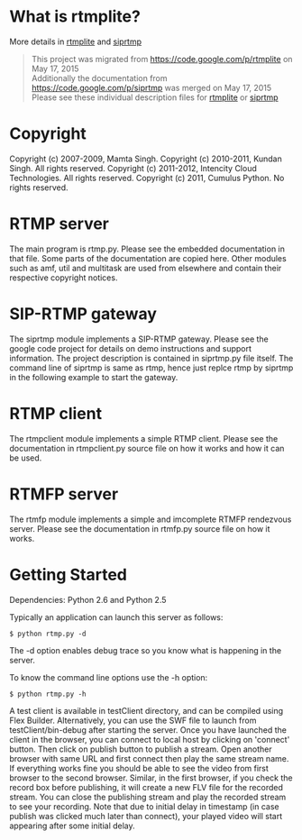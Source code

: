# What is rtmplite? #
More details in [rtmplite](/rtmplite.md) and [siprtmp](/siprtmp.md)

> This project was migrated from <https://code.google.com/p/rtmplite> on May 17, 2015  
> Additionally the documentation from <https://code.google.com/p/siprtmp> was merged on May 17, 2015  
> Please see these individual description files for [rtmplite](/rtmplite.md) or [siprtmp](/siprtmp.md)  

# Copyright #

Copyright (c) 2007-2009, Mamta Singh.
Copyright (c) 2010-2011, Kundan Singh. All rights reserved.
Copyright (c) 2011-2012, Intencity Cloud Technologies. All rights reserved.
Copyright (c) 2011, Cumulus Python. No rights reserved.


# RTMP server #

The main program is rtmp.py. Please see the embedded documentation in that file.
Some parts of the documentation are copied here. Other modules such as amf, util
and multitask are used from elsewhere and contain their respective copyright 
notices.

# SIP-RTMP gateway #

The siprtmp module implements a SIP-RTMP gateway.  Please see the google 
code project for details on demo instructions and support information.
The project description is contained in siprtmp.py file itself. The command
line of siprtmp is same as rtmp, hence just replce rtmp by siprtmp in the 
following example to start the gateway.

# RTMP client #

The rtmpclient module implements a simple RTMP client. Please see the documentation
in rtmpclient.py source file on how it works and how it can be used.

# RTMFP server #

The rtmfp module implements a simple and imcomplete RTMFP rendezvous server. Please
see the documentation in rtmfp.py source file on how it works.

# Getting Started #

Dependencies: Python 2.6 and Python 2.5

Typically an application can launch this server as follows:
```
$ python rtmp.py -d
```
The -d option enables debug trace so you know what is happening in the server.

To know the command line options use the -h option:
```
$ python rtmp.py -h
```

A test client is available in testClient directory, and can be compiled 
using Flex Builder. Alternatively, you can use the SWF file to launch
from testClient/bin-debug after starting the server. Once you have 
launched the client in the browser, you can connect to
local host by clicking on 'connect' button. Then click on publish 
button to publish a stream. Open another browser with
same URL and first connect then play the same stream name. If 
everything works fine you should be able to see the video
from first browser to the second browser. Similar, in the first 
browser, if you check the record box before publishing,
it will create a new FLV file for the recorded stream. You can 
close the publishing stream and play the recorded stream to
see your recording. Note that due to initial delay in timestamp 
(in case publish was clicked much later than connect),
your played video will start appearing after some initial delay.
